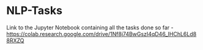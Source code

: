 # NLP-Tasks
Link to the Jupyter Notebook containing all the tasks done so far - https://colab.research.google.com/drive/1Nf8j74BwGszI4qD46_IHChL6Ld88RXZQ
